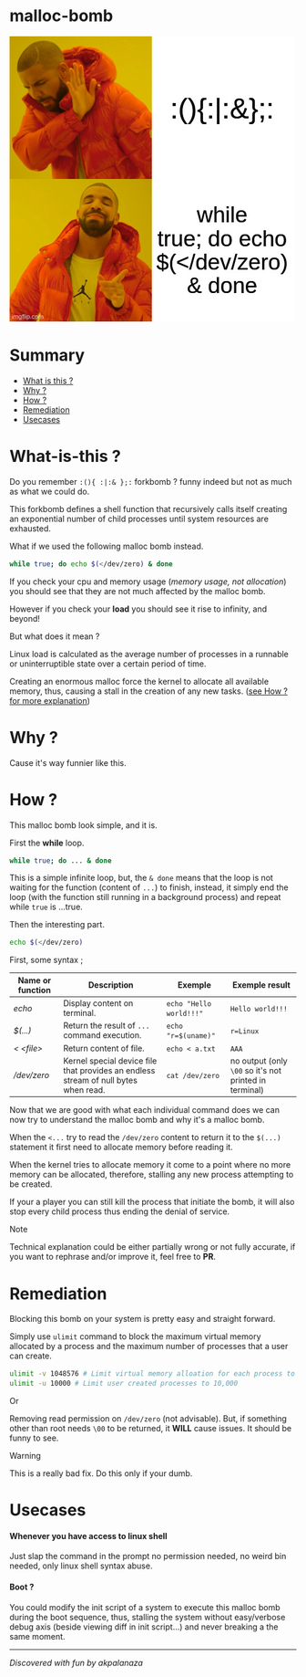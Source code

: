 # malloc-bomb

![](mehh.jpg)

# Summary

- [What is this ?](#What-is-this-?)
- [Why ?](#Why)
- [How ?](#How)
- [Remediation](#Remediation)
- [Usecases](#Usecases)
# What-is-this ?

Do you remember `:(){ :|:& };:` forkbomb ?  funny indeed but  not as much as what we could do.

This forkbomb defines a shell function that recursively calls itself creating an exponential number of child processes until system resources are exhausted.

What if we used the following malloc bomb instead.

```sh
while true; do echo $(</dev/zero) & done
```

If you check your cpu and memory usage (*memory usage, not allocation*) you should see that they are not much affected by the malloc bomb.

However if you check your **load** you should see it rise to infinity, and beyond!

But what does it mean ?

Linux load is calculated as the average number of processes in a runnable or uninterruptible state over a certain period of time.

Creating an enormous malloc force the kernel to allocate all available memory, thus, causing a stall in the creation of any new tasks. ([see How ? for more explanation](#How))

# Why ?

Cause it's way funnier like this.

# How ?

This malloc bomb look simple, and it is.

First the **while** loop.

```sh
while true; do ... & done
```

This is a simple infinite loop, but, the `& done` means that the loop is not waiting for the  function (content of `...`) to finish, instead, it simply end the loop (with the function still running in a background process) and repeat while `true` is ...true.

Then the interesting part.

```sh
echo $(</dev/zero)
```

First, some syntax ;

| Name or function | Description                                                                         | Exemple                 | Exemple result                                         |
| ---------------- | ----------------------------------------------------------------------------------- | ----------------------- | ------------------------------------------------------ |
| *echo*           | Display content on terminal.                                                        | `echo "Hello world!!!"` | `Hello world!!!`                                       |
| *$(...)*         | Return the result of `...` command execution.                                       | `echo "r=$(uname)"`     | `r=Linux`                                              |
| *<  \<file\>*    | Return content of file.                                                             | `echo < a.txt`          | `AAA`                                                  |
| */dev/zero*      | Kernel special device file that provides an endless stream of null bytes when read. | `cat /dev/zero`         | no output (only `\00` so it's not printed in terminal) |

Now that we are good with what each individual command does we can now try to understand the malloc bomb and why it's a malloc bomb.

When the `<...` try to read the `/dev/zero` content to return it to the `$(...)` statement it first need to allocate memory before reading it.

When the kernel tries to allocate memory it come to a point where no more memory can be allocated, therefore, stalling any new process attempting to be created.

If your a player you can still kill the process that initiate the bomb, it will also stop every child process thus ending the denial of service. 

> [!NOTE]
Technical explanation could be either partially wrong or not fully accurate, if you want to rephrase and/or improve it, feel free to **PR**.

# Remediation

Blocking this bomb on your system is pretty easy and straight forward.

Simply use `ulimit` command to block the maximum virtual memory allocated by a process and the maximum number of processes that a user can create.

```sh
ulimit -v 1048576 # Limit virtual memory alloation for each process to 1GB
ulimit -u 10000 # Limit user created processes to 10,000
```

Or

Removing read permission on `/dev/zero` (not advisable). But, if something other than root needs `\00` to be returned, it **WILL** cause issues. It should be funny to see.

> [!WARNING]
This is a really bad fix. Do this only if your dumb.

# Usecases

#### Whenever you have access to linux shell

Just slap the command in the prompt no permission needed, no weird bin needed, only linux shell syntax abuse.

#### Boot ?

You could modify the init script of a system to execute this malloc bomb during the boot sequence, thus, stalling the system without easy/verbose debug axis (beside viewing diff in init script...) and never breaking a the same moment.

---
*Discovered with fun by akpalanaza*
